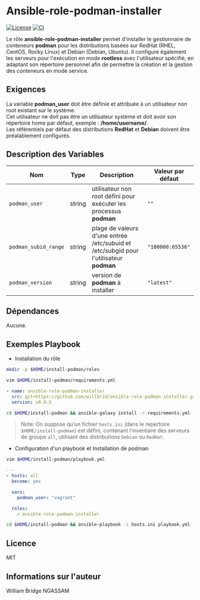 # Ansible-role-podman-installer

[![License](https://img.shields.io/badge/license-MIT-blue.svg)](https://github.com/willbrid/ansible-role-podman-installer/blob/main/LICENSE) [![CI](https://github.com/willbrid/ansible-role-podman-installer/actions/workflows/ci.yml/badge.svg)](https://github.com/willbrid/ansible-role-podman-installer/actions/workflows/ci.yml)

Le rôle **ansible-role-podman-installer** permet d'installer le gestionnaire de conteneurs **podman** pour les distributions basées sur RedHat (RHEL, CentOS, Rocky Linux) et Debian (Debian, Ubuntu). Il configure également les serveurs pour l'exécution en mode **rootless** avec l'utilisateur spécifié, en adaptant son répertoire personnel afin de permettre la création et la gestion des conteneurs en mode service.

## Exigences

La variable **podman_user** doit être définie et attribuée à un utilisateur non root existant sur le système. <br>
Cet utilisateur ne doit pas être un utilisateur système et doit avoir son répertoire home par défaut, exemple : **/home/username/**. <br>
Les référentiels par défaut des distributions **RedHat** et **Debian** doivent être préalablement configurés.

## Description des Variables

|Nom|Type|Description|Valeur par défaut|
|---|----|-----------|-----------------|
`podman_user`|string|utilisateur non root défini pour exécuter les processus **podman**|`""`
`podman_subid_range`|string|plage de valeurs d'une entrée /etc/subuid et /etc/subgid pour l'utilisateur **podman**|`"100000:65536"`
`podman_version`|string|version de **podman** à installer|`"latest"`

## Dépendances

Aucune.

## Exemples Playbook

- Installation du rôle

```bash
mkdir -p $HOME/install-podman/roles
```

```bash
vim $HOME/install-podman/requirements.yml
```

```yaml
- name: ansible-role-podman-installer
  src: git+https://github.com/willbrid/ansible-role-podman-installer.git
  version: v0.0.5
```

```bash
cd $HOME/install-podman && ansible-galaxy install -r requirements.yml --roles-path roles
```

> Note: On suppose qu’un fichier `hosts.ini` (dans le repertoire `$HOME/install-podman`) est défini, contenant l’inventaire des serveurs de groupe `all`, utilisant des distributions `Debian` ou `RedHat`.

- Configuration d'un playbook et Installation de podman

```bash
vim $HOME/install-podman/playbook.yml
```

```yaml
---
- hosts: all
  become: yes

  vars:
    podman_user: "vagrant"

  roles:
    - ansible-role-podman-installer
```

```bash
cd $HOME/install-podman && ansible-playbook -i hosts.ini playbook.yml
```

## Licence

MIT

## Informations sur l'auteur

William Bridge NGASSAM

